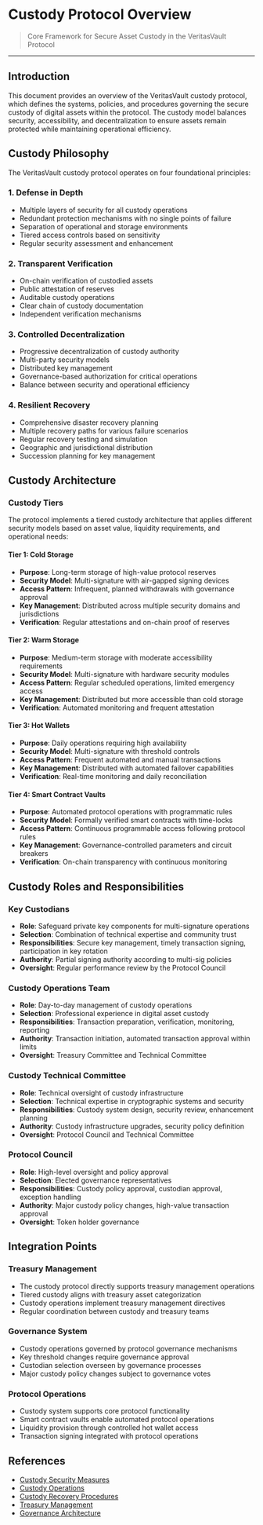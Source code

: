 # Custody Protocol Overview

> Core Framework for Secure Asset Custody in the VeritasVault Protocol

---

## Introduction

This document provides an overview of the VeritasVault custody protocol, which defines the systems, policies, and procedures governing the secure custody of digital assets within the protocol. The custody model balances security, accessibility, and decentralization to ensure assets remain protected while maintaining operational efficiency.

## Custody Philosophy

The VeritasVault custody protocol operates on four foundational principles:

### 1. Defense in Depth

* Multiple layers of security for all custody operations
* Redundant protection mechanisms with no single points of failure
* Separation of operational and storage environments
* Tiered access controls based on sensitivity
* Regular security assessment and enhancement

### 2. Transparent Verification

* On-chain verification of custodied assets
* Public attestation of reserves
* Auditable custody operations
* Clear chain of custody documentation
* Independent verification mechanisms

### 3. Controlled Decentralization

* Progressive decentralization of custody authority
* Multi-party security models
* Distributed key management
* Governance-based authorization for critical operations
* Balance between security and operational efficiency

### 4. Resilient Recovery

* Comprehensive disaster recovery planning
* Multiple recovery paths for various failure scenarios
* Regular recovery testing and simulation
* Geographic and jurisdictional distribution
* Succession planning for key management

## Custody Architecture

### Custody Tiers

The protocol implements a tiered custody architecture that applies different security models based on asset value, liquidity requirements, and operational needs:

#### Tier 1: Cold Storage

* **Purpose**: Long-term storage of high-value protocol reserves
* **Security Model**: Multi-signature with air-gapped signing devices
* **Access Pattern**: Infrequent, planned withdrawals with governance approval
* **Key Management**: Distributed across multiple security domains and jurisdictions
* **Verification**: Regular attestations and on-chain proof of reserves

#### Tier 2: Warm Storage

* **Purpose**: Medium-term storage with moderate accessibility requirements
* **Security Model**: Multi-signature with hardware security modules
* **Access Pattern**: Regular scheduled operations, limited emergency access
* **Key Management**: Distributed but more accessible than cold storage
* **Verification**: Automated monitoring and frequent attestation

#### Tier 3: Hot Wallets

* **Purpose**: Daily operations requiring high availability
* **Security Model**: Multi-signature with threshold controls
* **Access Pattern**: Frequent automated and manual transactions
* **Key Management**: Distributed with automated failover capabilities
* **Verification**: Real-time monitoring and daily reconciliation

#### Tier 4: Smart Contract Vaults

* **Purpose**: Automated protocol operations with programmatic rules
* **Security Model**: Formally verified smart contracts with time-locks
* **Access Pattern**: Continuous programmable access following protocol rules
* **Key Management**: Governance-controlled parameters and circuit breakers
* **Verification**: On-chain transparency with continuous monitoring

## Custody Roles and Responsibilities

### Key Custodians

* **Role**: Safeguard private key components for multi-signature operations
* **Selection**: Combination of technical expertise and community trust
* **Responsibilities**: Secure key management, timely transaction signing, participation in key rotation
* **Authority**: Partial signing authority according to multi-sig policies
* **Oversight**: Regular performance review by the Protocol Council

### Custody Operations Team

* **Role**: Day-to-day management of custody operations
* **Selection**: Professional experience in digital asset custody
* **Responsibilities**: Transaction preparation, verification, monitoring, reporting
* **Authority**: Transaction initiation, automated transaction approval within limits
* **Oversight**: Treasury Committee and Technical Committee

### Custody Technical Committee

* **Role**: Technical oversight of custody infrastructure
* **Selection**: Technical expertise in cryptographic systems and security
* **Responsibilities**: Custody system design, security review, enhancement planning
* **Authority**: Custody infrastructure upgrades, security policy definition
* **Oversight**: Protocol Council and Technical Committee

### Protocol Council

* **Role**: High-level oversight and policy approval
* **Selection**: Elected governance representatives
* **Responsibilities**: Custody policy approval, custodian approval, exception handling
* **Authority**: Major custody policy changes, high-value transaction approval
* **Oversight**: Token holder governance

## Integration Points

### Treasury Management

* The custody protocol directly supports treasury management operations
* Tiered custody aligns with treasury asset categorization
* Custody operations implement treasury management directives
* Regular coordination between custody and treasury teams

### Governance System

* Custody operations governed by protocol governance mechanisms
* Key threshold changes require governance approval
* Custodian selection overseen by governance processes
* Major custody policy changes subject to governance votes

### Protocol Operations

* Custody system supports core protocol functionality
* Smart contract vaults enable automated protocol operations
* Liquidity provision through controlled hot wallet access
* Transaction signing integrated with protocol operations

## References

* [Custody Security Measures](./custody-security.md)
* [Custody Operations](./custody-operations.md)
* [Custody Recovery Procedures](./custody-recovery.md)
* [Treasury Management](./treasury-management.md)
* [Governance Architecture](./governance-architecture.md)